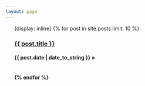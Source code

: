 ```yaml
---
layout: page
---
```


<ul class="posts">
  {display: inline}
  {% for post in site.posts limit: 10 %}
      <h3><a href="{{ BASE_PATH }}{{ post.url }}">{{ post.title }}</a></h3>
      <h4><span>{{ post.date | date_to_string }}</span> &raquo;<h4>
      <br>
  {% endfor %}
</ul>
